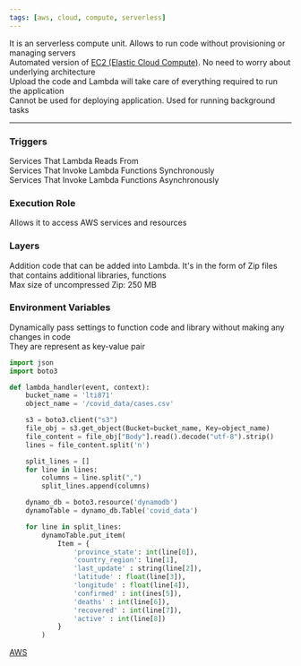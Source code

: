 ```yaml
---
tags: [aws, cloud, compute, serverless]
---
```


It is an serverless compute unit. Allows to run code without provisioning or managing servers  
Automated version of [EC2 (Elastic Cloud Compute)](EC2%20%28Elastic%20Cloud%20Compute%29.md). No need to worry about underlying architecture  
Upload the code and Lambda will take care of everything required to run the application  
Cannot be used for deploying application. Used for running background tasks

---

### Triggers

Services That Lambda Reads From  
Services That Invoke Lambda Functions Synchronously  
Services That Invoke Lambda Functions Asynchronously

### Execution Role

Allows it to access AWS services and resources

### Layers

Addition code that can be added into Lambda. It's in the form of Zip files that contains additional libraries, functions  
Max size of uncompressed Zip: 250 MB

### Environment Variables

Dynamically pass settings to function code and library without making any changes in code  
They are represent as key-value pair

```python
import json
import boto3

def lambda_handler(event, context):
	bucket_name = 'lti871'
	object_name = '/covid_data/cases.csv'

	s3 = boto3.client("s3")
	file_obj = s3.get_object(Bucket=bucket_name, Key=object_name)
	file_content = file_obj["Body"].read().decode("utf-8").strip()
	lines = file_content.split('n')

	split_lines = []
	for line in lines:
		columns = line.split(",")
		split_lines.append(columns)

	dynamo_db = boto3.resource('dynamodb')
	dynamoTable = dynamo_db.Table('covid_data')

	for line in split_lines:
		dynamoTable.put_item(
			Item = {
				'province_state': int(line[0]),
				'country_region': line[1],
				'last_update' : string(line[2]),
				'latitude' : float(line[3]),
				'longitude' : float(line[4]),
				'confirmed' : int(ines[5]),
				'deaths' : int(line[6]),
				'recovered' : int(line[7]),
				'active' : int(line[8])
			}
		)
```

[AWS](../AWS.md)
